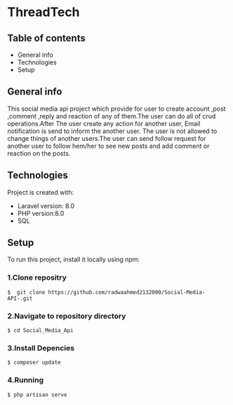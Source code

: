# ThreadTech
## Table of contents
* General info
* Technologies
* Setup

## General info
This social media api project which provide for user to create account ,post ,comment ,reply and reaction of any of them.The user can do all of crud operations.After The user create any action for another user, Email notification is send to inform the another user. The user is not allowed to change things of another users.The user can send follow request for another user to follow hem/her to see new posts and add comment or reaction on the posts.

	
## Technologies
Project is created with:
* Laravel version: 8.0
* PHP version:8.0
* SQL
	
## Setup
To run this project, install it locally using npm:
### 1.Clone repositry 
```
$  git clone https://github.com/radwaahmed2132000/Social-Media-API-.git
```
### 2.Navigate to repository directory
```
$ cd Social_Media_Api

```
### 3.Install Depencies
```
$ composer update
```
### 4.Running
```
$ php artisan serve
```
      
  
 
  
